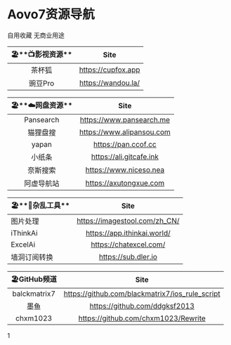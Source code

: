# Aovo7资源导航
自用收藏 无商业用途

| 🏖️**📺影视资源** | Site               |
|:----------:|:------------------:|
| 茶杯狐        | https://cupfox.app |
| 豌豆Pro      | https://wandou.la/ |

| 🏖️**☁️网盘资源** | Site                      |
|:----------:|:-------------------------:|
| Pansearch  | https://www.pansearch.me  |
| 猫狸盘搜       | https://www.alipansou.com |
| yapan      | https://pan.ccof.cc       |
| 小纸条        | https://ali.gitcafe.ink   |
| 奈斯搜索       | https://www.niceso.nea    |
| 阿虚导航站      | https://axutongxue.com    |

| 🏖️**🔧杂乱工具** | Site                          |
|------------|:-----------------------------:|
| 图片处理       | https://imagestool.com/zh_CN/ |
| iThinkAi   | https://app.ithinkai.world/   |
| ExcelAi    | https://chatexcel.com/        |
| 墙洞订阅转换     | https://sub.dler.io           |

| 🏖️GitHub频道    | Site                                            |
|:------------:|:-----------------------------------------------:|
| balckmatrix7 | https://github.com/blackmatrix7/ios_rule_script |
| 墨鱼           | https://github.com/ddgksf2013                   |
| chxm1023     | https://github.com/chxm1023/Rewrite             |

1
















